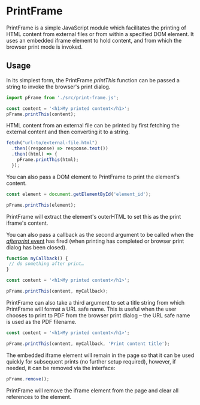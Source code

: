 # PrintFrame

PrintFrame is a simple JavaScript module which facilitates the printing of HTML content from external files or from within a specified DOM element. It uses an embedded iframe element to hold content, and from which the browser print mode is invoked.

## Usage

In its simplest form, the PrintFrame *printThis* function can be passed a string to invoke the browser's print dialog.

```javascript
import pFrame from './src/print-frame.js';

const content = '<h1>My printed content</h1>';
pFrame.printThis(content);
```

HTML content from an external file can be printed by first fetching the external content and then converting it to a string.

```javascript
fetch("url-to/external-file.html")
  .then((response) => response.text())
  .then((html) => {
    pFrame.printThis(html);
  });
```

You can also pass a DOM element to PrintFrame to print the element's content.

```javascript
const element = document.getElementById('element_id');

pFrame.printThis(element);
```

PrintFrame will extract the element's outerHTML to set this as the print iframe's content.

You can also pass a callback as the second argument to be called when the [*afterprint* event](https://developer.mozilla.org/en-US/docs/Web/API/Window/afterprint_event) has fired (when printing has completed or browser print dialog has been closed).

```javascript
function myCallback() {
 // do something after print…
}

const content = '<h1>My printed content</h1>';

pFrame.printThis(content, myCallback);
```

PrintFrame can also take a third argument to set a title string from which PrintFrame will format a URL safe name. This is useful when the user chooses to print to PDF from the browser print dialog – the URL safe name is used as the PDF filename.

```javascript
const content = '<h1>My printed content</h1>';

pFrame.printThis(content, myCallback, 'Print content title');
```

The embedded iframe element will remain in the page so that it can be used quickly for subsequent prints (no further setup required), however, if needed, it can be removed via the interface:

```javascript
pFrame.remove();
```

PrintFrame will remove the iframe element from the page and clear all references to the element.